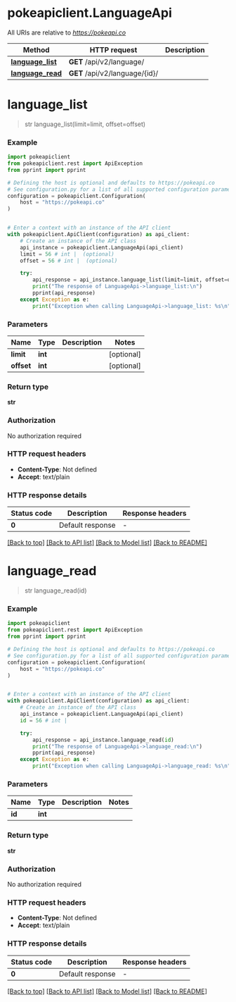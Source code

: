 # pokeapiclient.LanguageApi

All URIs are relative to *https://pokeapi.co*

Method | HTTP request | Description
------------- | ------------- | -------------
[**language_list**](LanguageApi.md#language_list) | **GET** /api/v2/language/ | 
[**language_read**](LanguageApi.md#language_read) | **GET** /api/v2/language/{id}/ | 


# **language_list**
> str language_list(limit=limit, offset=offset)



### Example


```python
import pokeapiclient
from pokeapiclient.rest import ApiException
from pprint import pprint

# Defining the host is optional and defaults to https://pokeapi.co
# See configuration.py for a list of all supported configuration parameters.
configuration = pokeapiclient.Configuration(
    host = "https://pokeapi.co"
)


# Enter a context with an instance of the API client
with pokeapiclient.ApiClient(configuration) as api_client:
    # Create an instance of the API class
    api_instance = pokeapiclient.LanguageApi(api_client)
    limit = 56 # int |  (optional)
    offset = 56 # int |  (optional)

    try:
        api_response = api_instance.language_list(limit=limit, offset=offset)
        print("The response of LanguageApi->language_list:\n")
        pprint(api_response)
    except Exception as e:
        print("Exception when calling LanguageApi->language_list: %s\n" % e)
```



### Parameters


Name | Type | Description  | Notes
------------- | ------------- | ------------- | -------------
 **limit** | **int**|  | [optional] 
 **offset** | **int**|  | [optional] 

### Return type

**str**

### Authorization

No authorization required

### HTTP request headers

 - **Content-Type**: Not defined
 - **Accept**: text/plain

### HTTP response details

| Status code | Description | Response headers |
|-------------|-------------|------------------|
**0** | Default response |  -  |

[[Back to top]](#) [[Back to API list]](../README.md#documentation-for-api-endpoints) [[Back to Model list]](../README.md#documentation-for-models) [[Back to README]](../README.md)

# **language_read**
> str language_read(id)



### Example


```python
import pokeapiclient
from pokeapiclient.rest import ApiException
from pprint import pprint

# Defining the host is optional and defaults to https://pokeapi.co
# See configuration.py for a list of all supported configuration parameters.
configuration = pokeapiclient.Configuration(
    host = "https://pokeapi.co"
)


# Enter a context with an instance of the API client
with pokeapiclient.ApiClient(configuration) as api_client:
    # Create an instance of the API class
    api_instance = pokeapiclient.LanguageApi(api_client)
    id = 56 # int | 

    try:
        api_response = api_instance.language_read(id)
        print("The response of LanguageApi->language_read:\n")
        pprint(api_response)
    except Exception as e:
        print("Exception when calling LanguageApi->language_read: %s\n" % e)
```



### Parameters


Name | Type | Description  | Notes
------------- | ------------- | ------------- | -------------
 **id** | **int**|  | 

### Return type

**str**

### Authorization

No authorization required

### HTTP request headers

 - **Content-Type**: Not defined
 - **Accept**: text/plain

### HTTP response details

| Status code | Description | Response headers |
|-------------|-------------|------------------|
**0** | Default response |  -  |

[[Back to top]](#) [[Back to API list]](../README.md#documentation-for-api-endpoints) [[Back to Model list]](../README.md#documentation-for-models) [[Back to README]](../README.md)

